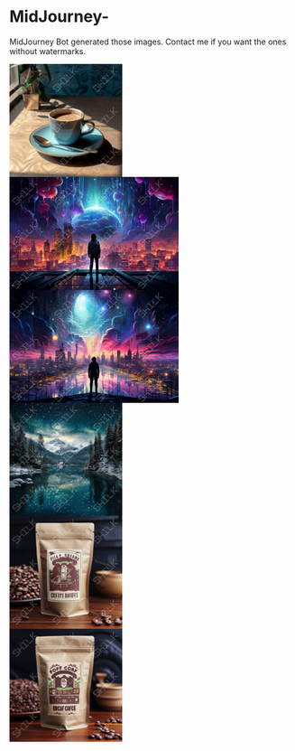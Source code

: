 # MidJourney-

MidJourney Bot generated those images. Contact me if you want the ones without watermarks.

<div style="display: grid; grid-template-columns: repeat (3, 1 fr); grid-gap: 0;">
    <img src="DXTR0235.png" alt="DXTR0235 Image" style="width: 100 %; height: 200px; object-fit: cover;" />
    <img src="DXTR0236.png" alt="DXTR0236 Image" style="width: 100 %; height: 200px; object-fit: cover;" />
    <img src="DXTR0237.png" alt="DXTR0237 Image" style="width: 100 %; height: 200px; object-fit: cover;" />
    <img src="DXTR0238.png" alt="DXTR0238 Image" style="width: 100 %; height: 200px; object-fit: cover;" />
    <img src="DXTR0239.png" alt="DXTR0239 Image" style="width: 100 %; height: 200px; object-fit: cover;" />
    <img src="DXTR0240.png" alt="DXTR0240 Image" style="width: 100 %; height: 200px; object-fit: cover;" />
</div>
